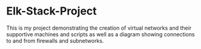 # Elk-Stack-Project
This is my project demonstrating the creation of virtual networks and their supportive machines and scripts as well as a diagram showing connections to and from firewalls and subnetworks.
